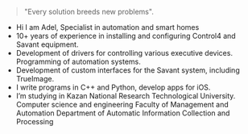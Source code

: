 > "Every solution breeds new problems".  
- Hi I am Adel, Specialist in automation and smart homes
- 10+ years of experience in installing and configuring Control4 and Savant equipment. 
- Development of drivers for controlling various executive devices. Programming of automation systems. 
- Development of custom interfaces for the Savant system, including TrueImage. 
- I write programs in C++ and Python, develop apps for iOS.
- I’m studying in Kazan National Research Technological University.
Computer science and engineering
Faculty of Management and Automation Department of Automatic Information Collection and Processing




<!---
Delio/Delio is a ✨ special ✨ repository because its `README.md` (this file) appears on your GitHub profile.
You can click the Preview link to take a look at your changes.
--->
